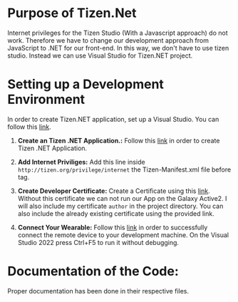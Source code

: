# Purpose of Tizen.Net

Internet privileges for the Tizen Studio (With a Javascript approach) do not work. Therefore we have to change our development approach from JavaScript to .NET for our front-end. In this way, we don't have to use tizen studio. Instead we can use Visual Studio for Tizen.NET project.

# Setting up a Development Environment

In order to create Tizen.NET application, set up a Visual Studio. You can follow this [link](https://docs.tizen.org/application/vstools/install/).


1. **Create an Tizen .NET Application.:** Follow this [link](https://docs.tizen.org/application/dotnet/get-started/first-app/#create-a-project) in order to create Tizen .NET Application.

2. **Add Internet Priviliges:** Add this line inside `http://tizen.org/privilege/internet` the Tizen-Manifest.xml file before <ui-application> tag.

3. **Create Developer Certificate:** Create a Certificate using this [link](https://docs.tizen.org/application/dotnet/get-started/certificates/creating-certificates//). Without this certificate we can not run our App on the Galaxy Active2. I will also include my certificate `author` in the project directory. You can also include the already existing certificate using the provided link.

4. **Connect Your Wearable:** Follow this [link](https://developer.samsung.com/sdp/blog/en-us/2021/04/12/remote-device-manager-an-easy-way-to-launch-your-application-with-tizen-studio) in order to successfully connect the remote device to your development machine. On the Visual Studio 2022 press Ctrl+F5 to run it without debugging.

# Documentation of the Code:

Proper documentation has been done in their respective files.



